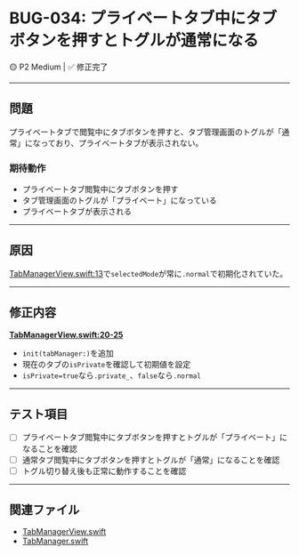 # BUG-034: プライベートタブ中にタブボタンを押すとトグルが通常になる

🟡 P2 Medium | ✅ 修正完了

---

## 問題

プライベートタブで閲覧中にタブボタンを押すと、タブ管理画面のトグルが「通常」になっており、プライベートタブが表示されない。

### 期待動作
- プライベートタブ閲覧中にタブボタンを押す
- タブ管理画面のトグルが「プライベート」になっている
- プライベートタブが表示される

---

## 原因

[TabManagerView.swift:13](../../VanishBrowser/VanishBrowser/Views/TabManagerView.swift#L13)で`selectedMode`が常に`.normal`で初期化されていた。

---

## 修正内容

**[TabManagerView.swift:20-25](../../VanishBrowser/VanishBrowser/Views/TabManagerView.swift#L20-L25)**
- `init(tabManager:)`を追加
- 現在のタブの`isPrivate`を確認して初期値を設定
- `isPrivate=true`なら`.private_`、`false`なら`.normal`

---

## テスト項目

- [ ] プライベートタブ閲覧中にタブボタンを押すとトグルが「プライベート」になることを確認
- [ ] 通常タブ閲覧中にタブボタンを押すとトグルが「通常」になることを確認
- [ ] トグル切り替え後も正常に動作することを確認

---

## 関連ファイル

- [TabManagerView.swift](../../VanishBrowser/VanishBrowser/Views/TabManagerView.swift)
- [TabManager.swift](../../VanishBrowser/VanishBrowser/ViewModels/TabManager.swift)
